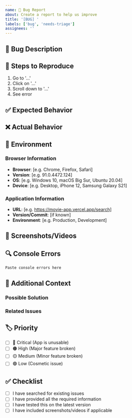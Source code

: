 ```yaml
---
name: 🐛 Bug Report
about: Create a report to help us improve
title: '[BUG] '
labels: ['bug', 'needs-triage']
assignees: ''
---
```


## 🐛 Bug Description

<!-- A clear and concise description of what the bug is -->

## 🔄 Steps to Reproduce

1. Go to '...'
2. Click on '...'
3. Scroll down to '...'
4. See error

## ✅ Expected Behavior

<!-- A clear and concise description of what you expected to happen -->

## ❌ Actual Behavior

<!-- A clear and concise description of what actually happened -->

## 📱 Environment

### Browser Information
- **Browser**: [e.g. Chrome, Firefox, Safari]
- **Version**: [e.g. 91.0.4472.124]
- **OS**: [e.g. Windows 10, macOS Big Sur, Ubuntu 20.04]
- **Device**: [e.g. Desktop, iPhone 12, Samsung Galaxy S21]

### Application Information
- **URL**: [e.g. https://movie-app.vercel.app/search]
- **Version/Commit**: [if known]
- **Environment**: [e.g. Production, Development]

## 📸 Screenshots/Videos

<!-- If applicable, add screenshots or videos to help explain your problem -->

## 🔍 Console Errors

<!-- If applicable, paste any console errors here -->

```
Paste console errors here
```

## 🔗 Additional Context

<!-- Add any other context about the problem here -->

### Possible Solution
<!-- If you have ideas on how to fix this, please share -->

### Related Issues
<!-- Link to any related issues -->

## 🏷️ Priority

<!-- How critical is this bug? -->
- [ ] 🔴 Critical (App is unusable)
- [ ] 🟠 High (Major feature broken)
- [ ] 🟡 Medium (Minor feature broken)
- [ ] 🟢 Low (Cosmetic issue)

## ✅ Checklist

- [ ] I have searched for existing issues
- [ ] I have provided all the required information
- [ ] I have tested this on the latest version
- [ ] I have included screenshots/videos if applicable

